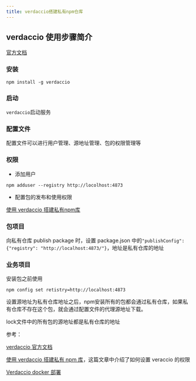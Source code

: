 ```yaml
---
title: verdaccio搭建私有npm仓库
---
```


## verdaccio 使用步骤简介

[官方文档](https://verdaccio.org/docs/zh-CN/installation)

### 安装

`npm install -g verdaccio`

### 启动

`verdaccio`启动服务

### 配置文件

配置文件可以进行用户管理、源地址管理、包的权限管理等
### 权限

- 添加用户

```
npm adduser --registry http://locolhost:4873
```

- 配置包的发布和使用权限

[使用 verdaccio 搭建私有npm库](https://segmentfault.com/a/1190000021612560)

### 包项目

向私有仓库 publish package 时，设置 package.json 中的`"publishConfig":{"registry": "http://localhost:4873/"}`，地址是私有仓库的地址

### 业务项目

安装包之前使用

```
npm config set retistry=http://localhost:4873
```

设置源地址为私有仓库地址之后，npm安装所有的包都会通过私有仓库，如果私有仓库不存在这个包，就会通过配置文件的代理源地址下载。

lock文件中的所有包的源地址都是私有仓库的地址


参考：

[verdaccio 官方文档](https://verdaccio.org/zh-CN/)

[使用 verdaccio 搭建私有 npm 库](https://segmentfault.com/a/1190000021612560)，这篇文章中介绍了如何设置 veraccio 的权限

[Verdaccio docker 部署](https://juejin.cn/post/6906443738156826631)